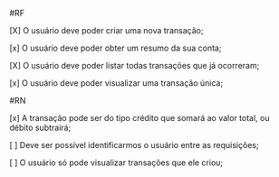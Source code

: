  #RF
 
 [X] O usuário deve poder criar uma nova transação;

 [x] O usuário deve poder obter um resumo da sua conta;

 [X] O usuário deve poder listar todas transações que já ocorreram;

 [x] O usuário deve poder visualizar uma transação única;

 #RN

 [x] A transação pode ser do tipo crédito que somará ao valor total, ou débito subtrairá;

 [  ] Deve ser possível identificarmos o usuário entre as requisições;

 [  ] O usuário só pode visualizar transações que ele criou;